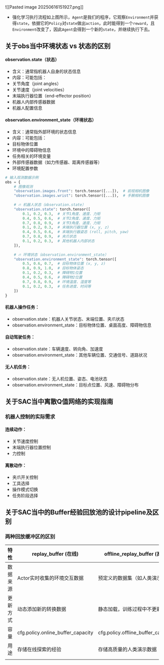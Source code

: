 ![[Pasted image 20250616151927.png]]
* 强化学习执行流程如上图所示，`Agent`是我们的程序，它观察`Environment`并获得`state`，依据它的`Policy`对`state`做出`action`，此时能得到一个`reward`，且`Environment`改变了，因此`Agent`会得到一个新的`state`，并继续执行下去。

## 关于obs当中环境状态 vs 状态的区别
#### observation.state（状态）
- 含义：通常指机器人自身的状态信息
- 内容：可能包括：
- 关节角度（joint angles）
- 关节速度（joint velocities）
- 末端执行器位置（end-effector position）
- 机器人内部传感器数据
- 机器人配置信息

#### observation.environment_state（环境状态）
- 含义：通常指外部环境的状态信息
- 内容：可能包括：
- 目标物体位置
- 环境中的障碍物信息
- 任务相关的环境变量
- 外部传感器数据（如力传感器、距离传感器等）
- 环境配置参数

```python
# 输入观测数据示例
obs = {
    # 图像观测
    "observation.images.front": torch.tensor([...]),  # 前视相机图像
    "observation.images.wrist": torch.tensor([...]),  # 手腕相机图像
    
    # 🔥 机器人状态（observation.state）
    "observation.state": torch.tensor([
        0.1, 0.2, 0.3,  # 关节1角度、速度、力矩
        0.4, 0.5, 0.6,  # 关节2角度、速度、力矩
        0.7, 0.8, 0.9,  # 关节3角度、速度、力矩
        0.1, 0.2, 0.3,  # 末端执行器位置 (x, y, z)
        0.4, 0.5, 0.6,  # 末端执行器姿态 (roll, pitch, yaw)
        0.7, 0.8, 0.9,  # 夹爪状态
        0.1, 0.2, 0.3,  # 其他机器人内部状态
    ]),
    
    # 🔥 环境状态（observation.environment_state）
    "observation.environment_state": torch.tensor([
        0.5, 0.6, 0.7,  # 目标物体位置 (x, y, z)
        0.8, 0.9, 1.0,  # 目标物体姿态
        0.1, 0.2, 0.3,  # 障碍物1位置
        0.4, 0.5, 0.6,  # 障碍物2位置
        0.7, 0.8, 0.9,  # 环境温度、湿度等
        0.1, 0.2, 0.3,  # 任务进度、时间等
    ])
}
```

#### 机器人操作任务：
- observation.state：机器人关节状态、末端位置、夹爪状态
- observation.environment_state：目标物体位置、桌面高度、障碍物信息
#### 自动驾驶任务：
- observation.state：车辆速度、转向角、加速度
- observation.environment_state：其他车辆位置、交通信号、道路状况
#### 无人机任务：
- observation.state：无人机位置、姿态、电池状态
- observation.environment_state：目标点位置、风速、障碍物分布

## 关于SAC当中离散Q值网络的实现指南
### 机器人控制的实际需求
#### 连续动作：
- 关节速度控制
- 末端执行器位置控制
- 力控制
#### 离散动作：
- 夹爪开关控制
- 工具选择
- 操作模式切换
- 任务阶段选择

## 关于SAC当中的Buffer经验回放池的设计pipeline及区别
### 两种回放缓冲区的区别

| 特性   | replay_buffer (在线)                | offline_replay_buffer (离线)         |
| ---- | --------------------------------- | ---------------------------------- |
| 数据来源 | Actor实时收集的环境交互数据                  | 预定义的数据集（如人类演示数据）                   |
| 更新方式 | 动态添加新的转换数据                        | 静态加载，训练过程中不更新                      |
| 容量   | cfg.policy.online_buffer_capacity | cfg.policy.offline_buffer_capacity |
| 用途   | 存储在线探索的经验                         | 存储高质量的人类演示数据                       |
|      |                                   |                                    |
